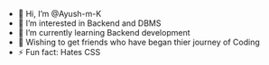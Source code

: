 - 👋 Hi, I’m @Ayush-m-K
- 👀 I’m interested in Backend and DBMS
- 🌱 I’m currently learning Backend development 
- 💞 Wishing to get friends who have began thier journey of Coding
- ⚡ Fun fact: Hates CSS

<!---
Ayush-m-K/Ayush-m-K is a ✨ special ✨ repository because its `README.md` (this file) appears on your GitHub profile.
You can click the Preview link to take a look at your changes.
--->
